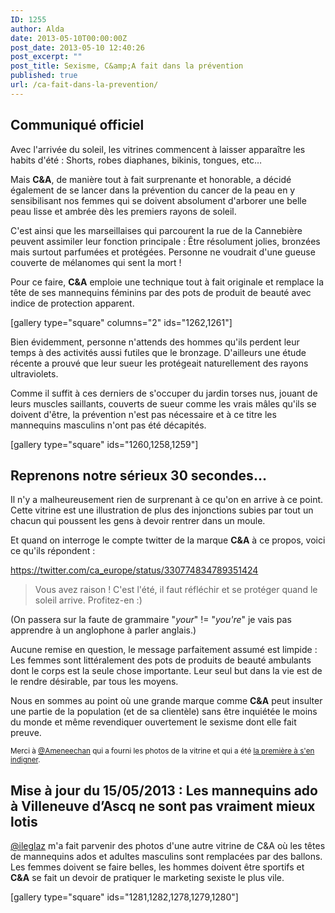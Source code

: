 ```yaml
---
ID: 1255
author: Alda
date: 2013-05-10T00:00:00Z
post_date: 2013-05-10 12:40:26
post_excerpt: ""
post_title: Sexisme, C&amp;A fait dans la prévention
published: true
url: /ca-fait-dans-la-prevention/
---
```


<h2>Communiqué officiel</h2>

Avec l'arrivée du soleil, les vitrines commencent à laisser apparaître les habits d'été : Shorts, robes diaphanes, bikinis, tongues, etc…

Mais <strong>C&amp;A</strong>, de manière tout à fait surprenante et honorable, a décidé également de se lancer dans la prévention du cancer de la peau en y sensibilisant nos femmes qui se doivent absolument d'arborer une belle peau lisse et ambrée dès les premiers rayons de soleil.

C'est ainsi que les marseillaises qui parcourent la rue de la Cannebière peuvent assimiler leur fonction principale : Être résolument jolies, bronzées mais surtout parfumées et protégées. Personne ne voudrait d'une gueuse couverte de mélanomes qui sent la mort !

Pour ce faire, <strong>C&amp;A</strong> emploie une technique tout à fait originale et remplace la tête de ses mannequins féminins par des pots de produit de beauté avec indice de protection apparent.

[gallery type="square" columns="2" ids="1262,1261"]

Bien évidemment, personne n'attends des hommes qu'ils perdent leur temps à des activités aussi futiles que le bronzage. D'ailleurs une étude récente a prouvé que leur sueur les protégeait naturellement des rayons ultraviolets.

Comme il suffit à ces derniers de s'occuper du jardin torses nus, jouant de leurs muscles saillants, couverts de sueur comme les vrais mâles qu'ils se doivent d'être, la prévention n'est pas nécessaire et à ce titre les mannequins masculins n'ont pas été décapités.

[gallery type="square" ids="1260,1258,1259"]

<h2>Reprenons notre sérieux 30 secondes…</h2>

Il n'y a malheureusement rien de surprenant à ce qu'on en arrive à ce point. Cette vitrine est une illustration de plus des injonctions subies par tout un chacun qui poussent les gens à devoir rentrer dans un moule.

Et quand on interroge le compte twitter de la marque <strong>C&amp;A</strong> à ce propos, voici ce qu'ils répondent :

https://twitter.com/ca_europe/status/330774834789351424

<blockquote>
  Vous avez raison ! C'est l'été, il faut réfléchir et se protéger quand le soleil arrive. Profitez-en :)
</blockquote>

(On passera sur la faute de grammaire "<em>your</em>" != "<em>you're</em>" je vais pas apprendre à un anglophone à parler anglais.)

Aucune remise en question, le message parfaitement assumé est limpide : Les femmes sont littéralement des pots de produits de beauté ambulants dont le corps est la seule chose importante. Leur seul but dans la vie est de le rendre désirable, par tous les moyens.

Nous en sommes au point où une grande marque comme <strong>C&amp;A</strong> peut insulter une partie de la population (et de sa clientèle) sans être inquiétée le moins du monde et même revendiquer ouvertement le sexisme dont elle fait preuve.

<small>Merci à <a href="https://twitter.com/Ameneechan/">@Ameneechan</a> qui a fourni les photos de la vitrine et qui a été <a href="http://storify.com/Ameneechan/vitrine-sexiste-chez-c-and-a">la première à s'en indigner</a>.</small>

<h2>Mise à jour du 15/05/2013 : Les mannequins ado à Villeneuve d’Ascq ne sont pas vraiment mieux lotis</h2>

<a href="https://twitter.com/ileglaz/">@ileglaz</a> m'a fait parvenir des photos d'une autre vitrine de C&amp;A où les têtes de mannequins ados et adultes masculins sont remplacées par des ballons. Les femmes doivent se faire belles, les hommes doivent être sportifs et <strong>C&amp;A</strong> se fait un devoir de pratiquer le marketing sexiste le plus vile.

[gallery type="square" ids="1281,1282,1278,1279,1280"]